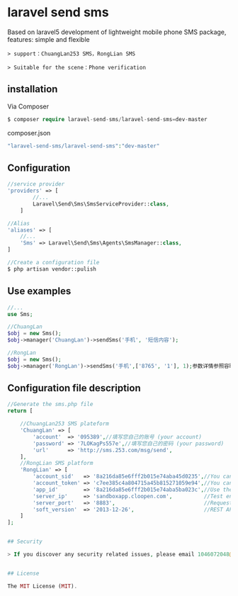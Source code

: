 # laravel send sms

Based on laravel5 development of lightweight mobile phone SMS package, features: simple and flexible

	> support：ChuangLan253 SMS，RongLian SMS

	> Suitable for the scene：Phone verification


## installation

Via Composer

``` php
$ composer require laravel-send-sms/laravel-send-sms=dev-master
```

composer.json

``` php
"laravel-send-sms/laravel-send-sms":"dev-master"
```

## Configuration

``` php
//service provider
'providers' => [
		//...
		Laravel\Send\Sms\SmsServiceProvider::class,
	]

//Alias
'aliases' => [
	//...
	'Sms' => Laravel\Send\Sms\Agents\SmsManager::class,
]

//Create a configuration file
$ php artisan vendor::pulish 
```

## Use examples

``` php
//...
use Sms;

//ChuangLan
$obj = new Sms();
$obj->manager('ChuangLan')->sendSms('手机', '短信内容');

//RongLan
$obj = new Sms();
$obj->manager('RongLan')->sendSms('手机',['8765', '1'], 1);参数详情参照容联文档
```

## Configuration file description

``` php
//Generate the sms.php file
return [

	//ChuangLan253 SMS plateform
	'ChuangLan' => [
	    'account'  => '095389',//填写您自己的账号 (your account)
		'password' => '7LOKagPs557e',//填写您自己的密码 (your password)
		'url'      => 'http://sms.253.com/msg/send',
	],
	//RongLian SMS platform
	'RongLian' => [
		'account_sid'   => '8a216da85e6fff2b015e74aba45d0235',//You can see the developer's primary account ACCOUNT SID on the front page of the console
		'account_token' => 'c7ee385c4a804715a45b815271059e94',//You can see the developer 's main account on the front page of the console
		'app_id'        => '8a216da85e6fff2b015e74aba5ba023c',//Use the APPID of the app already created in the Admin console
		'server_ip'     => 'sandboxapp.cloopen.com',          //Test environment (production environment request address: app.cloopen.com)
		'server_port'   => '8883',                            //Request port
		'soft_version'  => '2013-12-26',                      //REST API version number remains unchanged
	]
];


## Security

> If you discover any security related issues, please email 1046072048@qq.com instead of using the issue tracker.


## License

The MIT License (MIT). 

